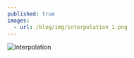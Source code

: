 ```yaml
---
published: true
images:
  - url: /blog/img/interpolation_1.png
---
```

<img alt="Interpolation" src="/blog/img/interpolation_1.png"> 